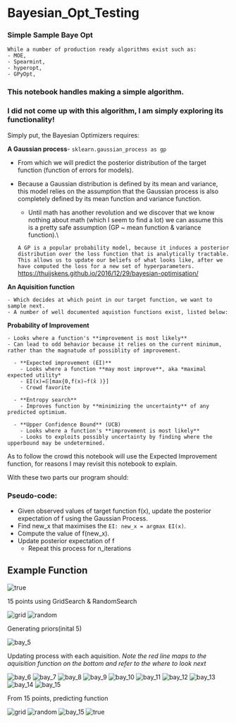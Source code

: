 # Bayesian_Opt_Testing
### Simple Sample Baye Opt
    While a number of production ready algorithms exist such as:
    - MOE,
    - Spearmint,
    - hyperopt,
    - GPyOpt,
    
### This notebook handles making a simple algorithm.
### I did not come up with this algorithm, I am simply exploring its functionality!

  Simply put, the Bayesian Optimizers requires:
  
   **A Gaussian process**- ```sklearn.gaussian_process as gp```
   - From which we will predict the posterior distribution of the target function (function of errors for models).
   - Because a Gaussian distribution is defined by its mean and variance, this model relies on the assumption that the Gaussian process is also completely defined by its mean function and variance function.
        - Until math has another revolution and we discover that we know nothing about math (which I seem to find a lot) we can assume this is a pretty safe assumption (GP ~ mean function & variance function).\
   
        ```A GP is a popular probability model, because it induces a posterior distribution over the loss function that is analytically tractable. This allows us to update our beliefs of what looks like, after we have computed the loss for a new set of hyperparameters.``` https://thuijskens.github.io/2016/12/29/bayesian-optimisation/



   **An Aquisition function**
   
    - Which decides at which point in our target function, we want to sample next.
    - A number of well documented aquistion functions exist, listed below:
   
   
   
   **Probability of Improvement**
   
    - Looks where a function's **improvement is most likely**
    - Can lead to odd behavior because it relies on the current minimum, rather than the magnatude of possiblity of improvement.

      - **Expected improvement (EI)**
        - Looks where a function **may most improve**, aka *maximal expected utility*
        - EI(x)=𝔼[max{0,f(x)−f(x̂ )}]
        - Crowd favorite
      
      - **Entropy search**
        - Improves function by **minimizing the uncertainty** of any predicted optimium.
    
      - **Upper Confidence Bound** (UCB)
        - Looks where a function's **improvement is most likely**
        - Looks to exploits possibly uncertainty by finding where the upperbound may be undetermined.

   As to follow the crowd this notebook will use the Expected Improvement function, for reasons I may revisit this notebook to explain.
    
  
   With these two parts our program should:
   ### Pseudo-code:
   - Given observed values of target function f(x), update the posterior expectation of f using the Gaussian Process.
   - Find new_x that maximises the ```EI: new_x = argmax EI(x)```.
   - Compute the value of f(new_x).
   - Update posterior expectation of f
        - Repeat this process for n_iterations
  
  
## Example Function

![true](https://user-images.githubusercontent.com/36013672/41138347-b7a024ee-6aae-11e8-8b7e-b45bd660d4de.png)

15 points using GridSearch & RandomSearch

![grid](https://user-images.githubusercontent.com/36013672/41138351-bb5d08b8-6aae-11e8-8fd1-ecbcfe5bdd3c.png)
![random](https://user-images.githubusercontent.com/36013672/41138354-bcf1d276-6aae-11e8-8aa0-f4965a37134a.png)

Generating priors(inital 5)

![bay_5](https://user-images.githubusercontent.com/36013672/41138356-c0ba6102-6aae-11e8-8dd6-f3e1db8ce08c.png)

Updating process with each aquisition.
*Note the red line maps to the aquisition function on the bottom and refer to the where to look next*

![bay_6](https://user-images.githubusercontent.com/36013672/41138357-c0c9a9dc-6aae-11e8-97ed-99d02f08f03e.png)
![bay_7](https://user-images.githubusercontent.com/36013672/41138358-c0d58cfc-6aae-11e8-9f76-5d51071d4819.png)
![bay_8](https://user-images.githubusercontent.com/36013672/41138359-c0e71440-6aae-11e8-888a-d40aa36069cb.png)
![bay_9](https://user-images.githubusercontent.com/36013672/41138360-c0f5dd18-6aae-11e8-9b23-5a509f72b573.png)
![bay_10](https://user-images.githubusercontent.com/36013672/41138361-c104613a-6aae-11e8-8781-14f15414d00e.png)
![bay_11](https://user-images.githubusercontent.com/36013672/41138362-c110e7fc-6aae-11e8-9d5f-e44ffdd1a6af.png)
![bay_12](https://user-images.githubusercontent.com/36013672/41138363-c11d251c-6aae-11e8-98f9-7f4b93c9c9b4.png)
![bay_13](https://user-images.githubusercontent.com/36013672/41138364-c12c62d4-6aae-11e8-963e-1047b09d1305.png)
![bay_14](https://user-images.githubusercontent.com/36013672/41138365-c13b136a-6aae-11e8-85b9-a7d670218d3e.png)
![bay_15](https://user-images.githubusercontent.com/36013672/41138366-c14907c2-6aae-11e8-9bc2-754d28058157.png)

From 15 points, predicting function

![grid](https://user-images.githubusercontent.com/36013672/41138351-bb5d08b8-6aae-11e8-8fd1-ecbcfe5bdd3c.png)
![random](https://user-images.githubusercontent.com/36013672/41138354-bcf1d276-6aae-11e8-8aa0-f4965a37134a.png)
![bay_15](https://user-images.githubusercontent.com/36013672/41138366-c14907c2-6aae-11e8-9bc2-754d28058157.png)
![true](https://user-images.githubusercontent.com/36013672/41138347-b7a024ee-6aae-11e8-8b7e-b45bd660d4de.png)

